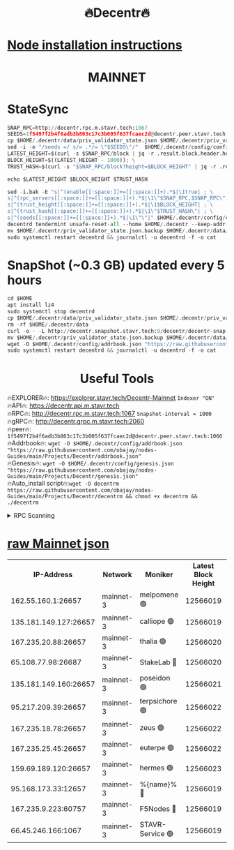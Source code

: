 <h1 align="center"> 🔥Decentr🔥</h1>

[Node installation instructions](https://github.com/obajay/nodes-Guides/tree/main/Projects/Decentr)
=
<h1 align="center"> MAINNET</h1>

# StateSync
```python
SNAP_RPC=http://decentr.rpc.m.stavr.tech:1067
SEEDS=1f5497f2b4f6adb3b803c17c3b005f637fcaec2d@decentr.peer.stavr.tech:1066
cp $HOME/.decentr/data/priv_validator_state.json $HOME/.decentr/priv_validator_state.json.backup
sed -i -e "/seeds =/ s/= .*/= \"$SEEDS\"/"  $HOME/.decentr/config/config.toml
LATEST_HEIGHT=$(curl -s $SNAP_RPC/block | jq -r .result.block.header.height); \
BLOCK_HEIGHT=$((LATEST_HEIGHT - 1000)); \
TRUST_HASH=$(curl -s "$SNAP_RPC/block?height=$BLOCK_HEIGHT" | jq -r .result.block_id.hash)

echo $LATEST_HEIGHT $BLOCK_HEIGHT $TRUST_HASH

sed -i.bak -E "s|^(enable[[:space:]]+=[[:space:]]+).*$|\1true| ; \
s|^(rpc_servers[[:space:]]+=[[:space:]]+).*$|\1\"$SNAP_RPC,$SNAP_RPC\"| ; \
s|^(trust_height[[:space:]]+=[[:space:]]+).*$|\1$BLOCK_HEIGHT| ; \
s|^(trust_hash[[:space:]]+=[[:space:]]+).*$|\1\"$TRUST_HASH\"| ; \
s|^(seeds[[:space:]]+=[[:space:]]+).*$|\1\"\"|" $HOME/.decentr/config/config.toml
decentrd tendermint unsafe-reset-all --home $HOME/.decentr --keep-addr-book
mv $HOME/.decentr/priv_validator_state.json.backup $HOME/.decentr/data/priv_validator_state.json
sudo systemctl restart decentrd && journalctl -u decentrd -f -o cat
```
# SnapShot (~0.3 GB) updated every 5 hours
```python
cd $HOME
apt install lz4
sudo systemctl stop decentrd
cp $HOME/.decentr/data/priv_validator_state.json $HOME/.decentr/priv_validator_state.json.backup
rm -rf $HOME/.decentr/data
curl -o - -L http://decentr.snapshot.stavr.tech:9/decentr/decentr-snap.tar.lz4 | lz4 -c -d - | tar -x -C $HOME/.decentr --strip-components 2
mv $HOME/.decentr/priv_validator_state.json.backup $HOME/.decentr/data/priv_validator_state.json
wget -O $HOME/.decentr/config/addrbook.json "https://raw.githubusercontent.com/obajay/nodes-Guides/main/Projects/Decentr/addrbook.json"
sudo systemctl restart decentrd && journalctl -u decentrd -f -o cat
```

 <h1 align="center"> Useful Tools</h1>

🔥EXPLORER🔥:     https://explorer.stavr.tech/Decentr-Mainnet        `Indexer "ON"` \
🔥API🔥:          https://decentr.api.m.stavr.tech \
🔥RPC🔥:          http://decentr.rpc.m.stavr.tech:1067              `Snapshot-interval = 1000` \
🔥gRPC🔥:         http://decentr.grpc.m.stavr.tech:2060 \
🔥peer🔥:         `1f5497f2b4f6adb3b803c17c3b005f637fcaec2d@decentr.peer.stavr.tech:1066` \
🔥Addrbook🔥:  `wget -O $HOME/.decentr/config/addrbook.json "https://raw.githubusercontent.com/obajay/nodes-Guides/main/Projects/Decentr/addrbook.json"` \
🔥Genesis🔥:  `wget -O $HOME/.decentr/config/genesis.json "https://raw.githubusercontent.com/obajay/nodes-Guides/main/Projects/Decentr/genesis.json"` \
🔥Auto_install script🔥:`wget -O decentrm https://raw.githubusercontent.com/obajay/nodes-Guides/main/Projects/Decentr/decentrm && chmod +x decentrm && ./decentrm`

<details>
<summary>RPC Scanning</summary>

<h2 align="center"> We scan nodes in real time every 4 hours. And we provide the final result of RPC endpoints.
We cannot influence the operation of these nodes in any way. </h2>


```python
If Voting Power is higher than 0 --> then the Node is a validator of the network and may be subject to attack and be a potential threat to the chain.
```
```python
We marked such validators with a red symbol
```

</details>

[raw Mainnet json](https://rpc-check.decentrm.stavr.tech/decentrm/rpc-decentrm-result.json)
=



<table><tr><th>IP-Address</th><th>Network</th><th>Moniker</th><th>Latest Block Height</th><th>Earliest Block Height</th><th>Catching Up</th><th>Tx Index</th><th>Voting Power</th><th>Scan Time</th></tr><tr><td>162.55.160.1:26657</td><td>mainnet-3</td><td>melpomene 🟢</td><td>12566019</td><td>1688950</td><td>False</td><td>on</td><td>0</td><td>2024-01-24T01:15:38.067415741UTC</td></tr><tr><td>135.181.149.127:26657</td><td>mainnet-3</td><td>calliope 🟢</td><td>12566019</td><td>1688950</td><td>False</td><td>on</td><td>0</td><td>2024-01-24T01:15:40.500269160UTC</td></tr><tr><td>167.235.20.88:26657</td><td>mainnet-3</td><td>thalia 🟢</td><td>12566020</td><td>1688950</td><td>False</td><td>on</td><td>0</td><td>2024-01-24T01:15:46.515082808UTC</td></tr><tr><td>65.108.77.98:26687</td><td>mainnet-3</td><td>StakeLab 🔴</td><td>12566020</td><td>1688950</td><td>False</td><td>on</td><td>5403669</td><td>2024-01-24T01:15:46.843526225UTC</td></tr><tr><td>135.181.149.160:26657</td><td>mainnet-3</td><td>poseidon 🟢</td><td>12566021</td><td>1688950</td><td>False</td><td>on</td><td>0</td><td>2024-01-24T01:15:51.526176973UTC</td></tr><tr><td>95.217.209.39:26657</td><td>mainnet-3</td><td>terpsichore 🟢</td><td>12566022</td><td>1688950</td><td>False</td><td>on</td><td>0</td><td>2024-01-24T01:15:56.137712577UTC</td></tr><tr><td>167.235.18.78:26657</td><td>mainnet-3</td><td>zeus 🟢</td><td>12566022</td><td>1688950</td><td>False</td><td>on</td><td>0</td><td>2024-01-24T01:15:58.430123278UTC</td></tr><tr><td>167.235.25.45:26657</td><td>mainnet-3</td><td>euterpe 🟢</td><td>12566022</td><td>1688950</td><td>False</td><td>on</td><td>0</td><td>2024-01-24T01:16:00.779376746UTC</td></tr><tr><td>159.69.189.120:26657</td><td>mainnet-3</td><td>hermes 🟢</td><td>12566023</td><td>1688950</td><td>False</td><td>on</td><td>0</td><td>2024-01-24T01:16:03.094625286UTC</td></tr><tr><td>95.168.173.33:12657</td><td>mainnet-3</td><td>%{name}% 🔴</td><td>12566019</td><td>8964001</td><td>False</td><td>on</td><td>4176556</td><td>2024-01-24T01:15:41.796841412UTC</td></tr><tr><td>167.235.9.223:60757</td><td>mainnet-3</td><td>F5Nodes 🔴</td><td>12566019</td><td>12380001</td><td>False</td><td>off</td><td>562</td><td>2024-01-24T01:15:42.141247669UTC</td></tr><tr><td>66.45.246.166:1067</td><td>mainnet-3</td><td>STAVR-Service 🟢</td><td>12566019</td><td>12564001</td><td>False</td><td>on</td><td>0</td><td>2024-01-24T01:15:41.150569476UTC</td></tr></table>